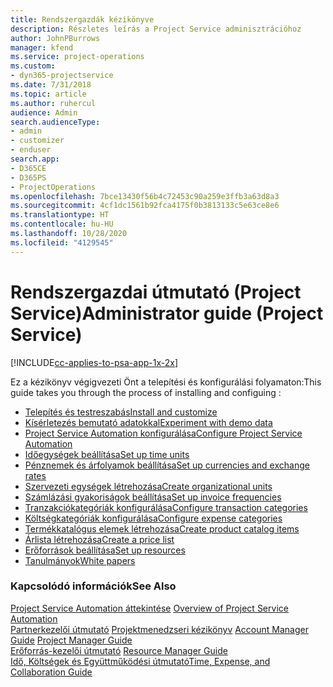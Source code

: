 ```yaml
---
title: Rendszergazdák kézikönyve
description: Részletes leírás a Project Service adminisztrációhoz
author: JohnPBurrows
manager: kfend
ms.service: project-operations
ms.custom:
- dyn365-projectservice
ms.date: 7/31/2018
ms.topic: article
ms.author: ruhercul
audience: Admin
search.audienceType:
- admin
- customizer
- enduser
search.app:
- D365CE
- D365PS
- ProjectOperations
ms.openlocfilehash: 7bce13430f56b4c72453c90a259e3ffb3a63d8a3
ms.sourcegitcommit: 4cf1dc1561b92fca4175f0b3813133c5e63ce8e6
ms.translationtype: HT
ms.contentlocale: hu-HU
ms.lasthandoff: 10/28/2020
ms.locfileid: "4129545"
---
```

# <a name="administrator-guide-project-service"></a><span data-ttu-id="f460d-103">Rendszergazdai útmutató (Project Service)</span><span class="sxs-lookup"><span data-stu-id="f460d-103">Administrator guide (Project Service)</span></span>

[!INCLUDE[cc-applies-to-psa-app-1x-2x](../includes/cc-applies-to-psa-app-1x-2x.md)]

<span data-ttu-id="f460d-104">Ez a kézikönyv végigvezeti Önt a telepítési és konfigurálási folyamaton:</span><span class="sxs-lookup"><span data-stu-id="f460d-104">This guide takes you through the process of installing and configuing :</span></span>  
  
- [<span data-ttu-id="f460d-105">Telepítés és testreszabás</span><span class="sxs-lookup"><span data-stu-id="f460d-105">Install and customize</span></span>](install-customize.md)
- [<span data-ttu-id="f460d-106">Kísérletezés bemutató adatokkal</span><span class="sxs-lookup"><span data-stu-id="f460d-106">Experiment with demo data</span></span>](use-demo-data.md)
- [<span data-ttu-id="f460d-107">Project Service Automation konfigurálása</span><span class="sxs-lookup"><span data-stu-id="f460d-107">Configure Project Service Automation</span></span>](configure.md)
- [<span data-ttu-id="f460d-108">Időegységek beállítása</span><span class="sxs-lookup"><span data-stu-id="f460d-108">Set up time units</span></span>](set-up-time-units.md)
- [<span data-ttu-id="f460d-109">Pénznemek és árfolyamok beállítása</span><span class="sxs-lookup"><span data-stu-id="f460d-109">Set up currencies and exchange rates</span></span>](set-up-currencies-exchange-rates.md)
- [<span data-ttu-id="f460d-110">Szervezeti egységek létrehozása</span><span class="sxs-lookup"><span data-stu-id="f460d-110">Create organizational units</span></span>](create-organizational-units.md)
- [<span data-ttu-id="f460d-111">Számlázási gyakoriságok beállítása</span><span class="sxs-lookup"><span data-stu-id="f460d-111">Set up invoice frequencies</span></span>](set-up-invoice-frequencies.md)
- [<span data-ttu-id="f460d-112">Tranzakciókategóriák konfigurálása</span><span class="sxs-lookup"><span data-stu-id="f460d-112">Configure transaction categories</span></span>](configure-transaction-categories.md)
- [<span data-ttu-id="f460d-113">Költségkategóriák konfigurálása</span><span class="sxs-lookup"><span data-stu-id="f460d-113">Configure expense categories</span></span>](configure-expense-categories.md)
- [<span data-ttu-id="f460d-114">Termékkatalógus elemek létrehozása</span><span class="sxs-lookup"><span data-stu-id="f460d-114">Create product catalog items</span></span>](create-product-catalog-items.md)
- [<span data-ttu-id="f460d-115">Árlista létrehozása</span><span class="sxs-lookup"><span data-stu-id="f460d-115">Create a price list</span></span>](create-price-list.md)
- [<span data-ttu-id="f460d-116">Erőforrások beállítása</span><span class="sxs-lookup"><span data-stu-id="f460d-116">Set up resources</span></span>](set-up-resources.md)
- [<span data-ttu-id="f460d-117">Tanulmányok</span><span class="sxs-lookup"><span data-stu-id="f460d-117">White papers</span></span>](white-papers.md)
  
### <a name="see-also"></a><span data-ttu-id="f460d-118">Kapcsolódó információk</span><span class="sxs-lookup"><span data-stu-id="f460d-118">See Also</span></span>  
 <span data-ttu-id="f460d-119">[Project Service Automation áttekintése](../psa/overview.md)  </span><span class="sxs-lookup"><span data-stu-id="f460d-119">[Overview of Project Service Automation](../psa/overview.md)  </span></span>  
 <span data-ttu-id="f460d-120">[Partnerkezelői útmutató](../psa/account-manager-guide.md) [Projektmenedzseri kézikönyv](../psa/project-manager-guide.md) </span><span class="sxs-lookup"><span data-stu-id="f460d-120">[Account Manager Guide](../psa/account-manager-guide.md) [Project Manager Guide](../psa/project-manager-guide.md) </span></span>  
 <span data-ttu-id="f460d-121">[Erőforrás-kezelői útmutató](../psa/resource-manager-guide.md) </span><span class="sxs-lookup"><span data-stu-id="f460d-121">[Resource Manager Guide](../psa/resource-manager-guide.md) </span></span>  
 [<span data-ttu-id="f460d-122">Idő, Költségek és Együttműködési útmutató</span><span class="sxs-lookup"><span data-stu-id="f460d-122">Time, Expense, and Collaboration Guide</span></span>](../psa/time-expense-collaboration-guide.md)
